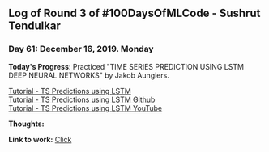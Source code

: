 ## Log of Round 3 of #100DaysOfMLCode - Sushrut Tendulkar

### Day 61: December 16, 2019. Monday

**Today's Progress**: Practiced "TIME SERIES PREDICTION USING LSTM DEEP NEURAL NETWORKS" by Jakob Aungiers. 

[Tutorial - TS Predictions using LSTM](https://www.altumintelligence.com/articles/a/Time-Series-Prediction-Using-LSTM-Deep-Neural-Networks) <br>
[Tutorial - TS Predictions using LSTM Github](https://github.com/jaungiers/LSTM-Neural-Network-for-Time-Series-Prediction)<br>
[Tutorial - TS Predictions using LSTM YouTube](https://www.youtube.com/watch?v=2np77NOdnwk)

**Thoughts:** 

**Link to work:** [Click](https://github.com/sushtend/100-days-of-ml-code/commit/202c9ef896c41ac8de019f166480f4dd3348d3b2)
